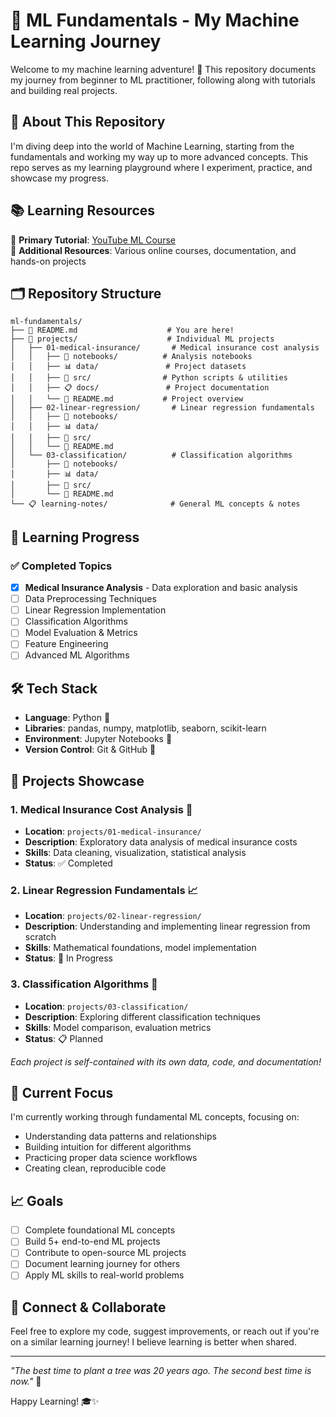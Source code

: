 # 🤖 ML Fundamentals - My Machine Learning Journey

Welcome to my machine learning adventure! 🚀 This repository documents my journey from beginner to ML practitioner, following along with tutorials and building real projects.

## 🎯 About This Repository

I'm diving deep into the world of Machine Learning, starting from the fundamentals and working my way up to more advanced concepts. This repo serves as my learning playground where I experiment, practice, and showcase my progress.

## 📚 Learning Resources

🎥 **Primary Tutorial**: [YouTube ML Course](https://www.youtube.com/watch?v=hDKCxebp88A)  
📖 **Additional Resources**: Various online courses, documentation, and hands-on projects

## 🗂️ Repository Structure

```
ml-fundamentals/
├── 📖 README.md                    # You are here!
├── 🤖 projects/                    # Individual ML projects
│   ├── 01-medical-insurance/       # Medical insurance cost analysis
│   │   ├── 📓 notebooks/          # Analysis notebooks
│   │   ├── 📊 data/               # Project datasets
│   │   ├── 🐍 src/                # Python scripts & utilities
│   │   ├── 📋 docs/               # Project documentation
│   │   └── 📖 README.md           # Project overview
│   ├── 02-linear-regression/       # Linear regression fundamentals
│   │   ├── 📓 notebooks/
│   │   ├── 📊 data/
│   │   ├── 🐍 src/
│   │   └── 📖 README.md
│   └── 03-classification/          # Classification algorithms
│       ├── 📓 notebooks/
│       ├── 📊 data/
│       ├── 🐍 src/
│       └── 📖 README.md
└── 📋 learning-notes/              # General ML concepts & notes
```

## 🎯 Learning Progress

### ✅ Completed Topics
- [x] **Medical Insurance Analysis** - Data exploration and basic analysis
- [ ] Data Preprocessing Techniques
- [ ] Linear Regression Implementation
- [ ] Classification Algorithms
- [ ] Model Evaluation & Metrics
- [ ] Feature Engineering
- [ ] Advanced ML Algorithms

## 🛠️ Tech Stack

- **Language**: Python 🐍
- **Libraries**: pandas, numpy, matplotlib, seaborn, scikit-learn
- **Environment**: Jupyter Notebooks 📓
- **Version Control**: Git & GitHub 🔄

## 🎨 Projects Showcase

### 1. Medical Insurance Cost Analysis 🏥
- **Location**: `projects/01-medical-insurance/`
- **Description**: Exploratory data analysis of medical insurance costs
- **Skills**: Data cleaning, visualization, statistical analysis
- **Status**: ✅ Completed

### 2. Linear Regression Fundamentals 📈
- **Location**: `projects/02-linear-regression/`
- **Description**: Understanding and implementing linear regression from scratch
- **Skills**: Mathematical foundations, model implementation
- **Status**: 🚧 In Progress

### 3. Classification Algorithms 🎯
- **Location**: `projects/03-classification/`
- **Description**: Exploring different classification techniques
- **Skills**: Model comparison, evaluation metrics
- **Status**: 📋 Planned

*Each project is self-contained with its own data, code, and documentation!*

## 🌱 Current Focus

I'm currently working through fundamental ML concepts, focusing on:
- Understanding data patterns and relationships
- Building intuition for different algorithms
- Practicing proper data science workflows
- Creating clean, reproducible code

## 📈 Goals

- [ ] Complete foundational ML concepts
- [ ] Build 5+ end-to-end ML projects
- [ ] Contribute to open-source ML projects
- [ ] Document learning journey for others
- [ ] Apply ML skills to real-world problems

## 🤝 Connect & Collaborate

Feel free to explore my code, suggest improvements, or reach out if you're on a similar learning journey! I believe learning is better when shared. 

---

*"The best time to plant a tree was 20 years ago. The second best time is now."* 🌳

Happy Learning! 🎓✨
